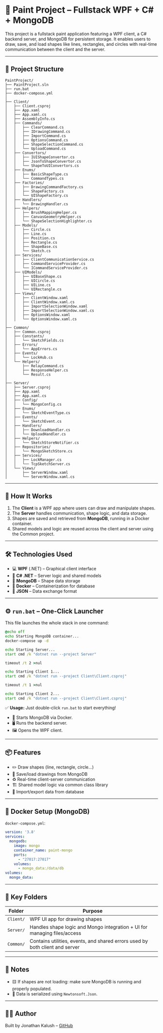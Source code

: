 # 🎨 Paint Project – Fullstack WPF + C# + MongoDB

This project is a fullstack paint application featuring a WPF client, a C# backend server, and MongoDB for persistent storage. It enables users to draw, save, and load shapes like lines, rectangles, and circles with real-time communication between the client and the server.

---

## 📁 Project Structure

```
PaintProject/
├── PaintProject.sln
├── run.bat
├── docker-compose.yml
│
├── Client/
│   ├── Client.csproj
│   ├── App.xaml
│   ├── App.xaml.cs
│   ├── AssemblyInfo.cs
│   ├── Commands/
│   │   ├── ClearCommand.cs
│   │   ├── IDrawingCommand.cs
│   │   ├── ImportCommand.cs
│   │   ├── OptionsCommand.cs
│   │   ├── ShapeSelectionCommand.cs
│   │   └── UploadCommand.cs
│   ├── Convertors/
│   │   ├── IUIShapeConvertor.cs
│   │   ├── JsonToShapeConvertor.cs
│   │   └── ShapeToUIConvertors.cs
│   ├── Enums/
│   │   ├── BasicShapeType.cs
│   │   └── CommandTypes.cs
│   ├── Factories/
│   │   ├── DrawingCommandFactory.cs
│   │   ├── ShapeFactory.cs
│   │   └── UIShapeFactory.cs
│   ├── Handlers/
│   │   └── DrawingHandler.cs
│   ├── Helpers/
│   │   ├── BrushMappingHelper.cs
│   │   ├── CanvasGeometryHelper.cs
│   │   └── ShapeSelectionHighlighter.cs
│   ├── Models/
│   │   ├── Circle.cs
│   │   ├── Line.cs
│   │   ├── Position.cs
│   │   ├── Rectangle.cs
│   │   ├── ShapeBase.cs
│   │   └── Sketch.cs
│   ├── Services/
│   │   ├── ClientCommunicationService.cs
│   │   ├── CommandServiceProvider.cs
│   │   └── ICommandServiceProvider.cs
│   ├── UIModels/
│   │   ├── UIBaseShape.cs
│   │   ├── UICircle.cs
│   │   ├── UILine.cs
│   │   └── UIRectangle.cs
│   ├── Views/
│   │   ├── ClientWindow.xaml
│   │   ├── ClientWindow.xaml.cs
│   │   ├── ImportSelectionWindow.xaml
│   │   ├── ImportSelectionWindow.xaml.cs
│   │   ├── OptionsWindow.xaml
│   │   └── OptionsWindow.xaml.cs
│
├── Common/
│   ├── Common.csproj
│   ├── Constants/
│   │   └── SketchFields.cs
│   ├── Errors/
│   │   └── AppErrors.cs
│   ├── Events/
│   │   └── LockHub.cs
│   └── Helpers/
│       ├── RelayCommand.cs
│       ├── ResponseHelper.cs
│       └── Result.cs
│
├── Server/
│   ├── Server.csproj
│   ├── App.xaml
│   ├── App.xaml.cs
│   ├── Config/
│   │   └── MongoConfig.cs
│   ├── Enums/
│   │   └── SketchEventType.cs
│   ├── Events/
│   │   └── SketchEvent.cs
│   ├── Handlers/
│   │   ├── DownloadHandler.cs
│   │   └── UploadHandler.cs
│   ├── Helpers/
│   │   └── SketchStoreNotifier.cs
│   ├── Repositories/
│   │   └── MongoSketchStore.cs
│   ├── Services/
│   │   ├── LockManager.cs
│   │   └── TcpSketchServer.cs
│   └── Views/
│       ├── ServerWindow.xaml
│       └── ServerWindow.xaml.cs
```

---

## 🚀 How It Works

1. The **Client** is a WPF app where users can draw and manipulate shapes.
2. The **Server** handles communication, shape logic, and data storage.
3. Shapes are saved and retrieved from **MongoDB**, running in a Docker container.
4. Shared models and logic are reused across the client and server using the Common project.

---

## 🛠️ Technologies Used

* 💻 **WPF** (.NET) – Graphical client interface
* 🧠 **C# .NET** – Server logic and shared models
* 🧾 **MongoDB** – Shape data storage
* 🐳 **Docker** – Containerization for database
* 🔁 **JSON** – Data exchange format

---

## ⚙️ `run.bat` – One-Click Launcher

This file launches the whole stack in one command:

```bat
@echo off
echo Starting MongoDB container...
docker-compose up -d

echo Starting Server...
start cmd /k "dotnet run --project Server"

timeout /t 2 >nul

echo Starting Client 1...
start cmd /k "dotnet run --project Client\Client.csproj"

timeout /t 1 >nul

echo Starting Client 2...
start cmd /k "dotnet run --project Client\Client.csproj"
```

✅ **Usage:** Just double-click `run.bat` to start everything!

* 🐳 Starts MongoDB via Docker.
* 🖥️ Runs the backend server.
* 🖼️ Opens the WPF client.

---

## 📦 Features

* ✏️ Draw shapes (line, rectangle, circle...)
* 💾 Save/load drawings from MongoDB
* ♻️ Real-time client-server communication
* 🏗️ Shared model logic via common class library
* 🧪 Import/export data from database

---

## 🔧 Docker Setup (MongoDB)

`docker-compose.yml`:

```yaml
version: '3.8'
services:
  mongodb:
    image: mongo
    container_name: paint-mongo
    ports:
      - "27017:27017"
    volumes:
      - mongo_data:/data/db
volumes:
  mongo_data:
```

---

## 🧠 Key Folders

| Folder    | Purpose                                                                      |
|-----------|------------------------------------------------------------------------------|
| `Client/` | WPF UI app for drawing shapes                                                |
| `Server/` | Handles shape logic and Mongo integration + UI for managing files/access     |
| `Common/` | Contains utilities, events, and shared errors used by both client and server |

---

## 📎 Notes

* 🟨 If shapes are not loading: make sure MongoDB is running and properly populated.
* 🔁 Data is serialized using `Newtonsoft.Json`.

---

## 👨‍💻 Author

Built by Jonathan Kalush – [GitHub](https://github.com/kalush666)
